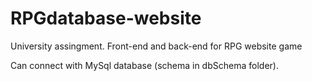 # RPGdatabase-website
University assingment. Front-end and back-end for RPG website game

Can connect with MySql database (schema in dbSchema folder).